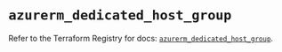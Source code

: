 # `azurerm_dedicated_host_group`

Refer to the Terraform Registry for docs: [`azurerm_dedicated_host_group`](https://registry.terraform.io/providers/hashicorp/azurerm/3.106.1/docs/resources/dedicated_host_group).
